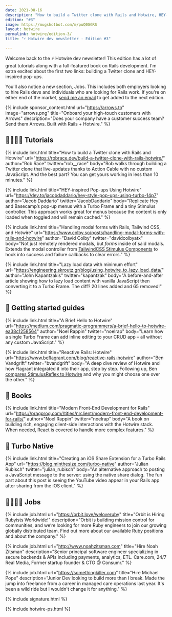 ```yaml
---
date: 2021-08-16
description: "How to build a Twitter clone with Rails and Hotwire, HEY-inspired pop-ups, and some folks looking for Rails work."
edition: "#3"
image: https://mugshotbot.com/m/puQ0GGRS
layout: hotwire
permalink: hotwire/edition-3/
title: "⚡️ Hotwire dev newsletter - Edition #3"

---
```


Welcome back to the ⚡️ Hotwire dev newsletter! This edition has a lot of great tutorials along with a full-featured book on Rails development. I'm extra excited about the first two links: building a Twitter clone and HEY-inspired pop-ups.

You'll also notice a new section, Jobs. This includes both employers looking to hire Rails devs and individuals who are looking for Rails work. If you're on either end of the market, [send me an email](mailto:joe@masilotti.com) to get added to the next edition.

{% include sponsor_content.html
  url="https://arrows.to"
  image="arrows.png"
  title="Onboard your high-touch customers with Arrows"
  description="Does your company have a customer success team? Send them Arrows. Built with Rails + Hotwire."
%}

## 👩‍🏫👨‍🏫 Tutorials

{% include link.html
  title="How to build a Twitter clone with Rails and Hotwire"
  url="https://robrace.dev/build-a-twitter-clone-with-rails-hotwire/"
  author="Rob Race"
  twitter="rob__race"
	body="Rob walks through building a Twitter clone that live-updates thanks to Action Cable with no custom JavaScript. And the best part? You can get yours working in less than 10 minutes."
%}

{% include link.html
  title="HEY-inspired Pop-ups Using Hotwire"
  url="https://dev.to/jacobdaddario/hey-style-pop-ups-using-turbo-14p7"
  author="Jacob Daddario"
  twitter="JacobDaddario"
	body="Replicate Hey and Basecamp’s pop-up menus with a Turbo Frame and a tiny Stimulus controller. This approach works great for menus because the content is only loaded when toggled and will remain cached."
%}

{% include link.html
  title="Handling modal forms with Rails, Tailwind CSS, and Hotwire"
  url="https://www.colby.so/posts/handling-modal-forms-with-rails-and-hotwire"
  author="David Colby"
  twitter="davidcolbyatx"
	body="Not just remotely rendered modals, but _forms_ inside of said modals. Extends the modal controller from [TailwindCSS Stimulus Components](https://github.com/excid3/tailwindcss-stimulus-components) to hook into success and failure callbacks to clear errors."
%}

{% include link.html
  title="Lazy load data with minimum effort"
  url="https://engineering.skroutz.gr/blog/using_hotwire_to_lazy_load_data/"
  author="John Kapantzakis"
  twitter="kapantzak"
	body="A before-and-after article showing how to lazy load content with vanilla JavaScript then converting it to a Turbo Frame. The diff? 20 lines added and 65 removed!"
%}

## 🏁 Getting started guides

{% include link.html
  title="A Brief Hello to Hotwire"
  url="https://medium.com/pragmatic-programmers/a-brief-hello-to-hotwire-ea38c1258564"
  author="Noel Rappin"
  twitter="noelrap"
	body="Learn how a single Turbo Frame can add inline editing to your CRUD app – all without any custom JavaScript."
%}

{% include link.html
  title="Reactive Rails: Hotwire"
  url="https://www.beflagrant.com/blog/reactive-rails-hotwire"
  author="Ben Vandgrift"
  twitter="bvandgrift"
	body="A deep dive review of Hotwire and how Flagrant integrated it into their app, step by step. Following up, Ben [compares StimulusReflex to Hotwire](https://www.beflagrant.com/blog/reactive-rails-comparing-stimulusreflex-and-hotwire) and why you might choose one over the other."
%}

## 📘 Books

{% include link.html
  title="Modern Front-End Development for Rails"
  url="https://pragprog.com//titles/nrclient/modern-front-end-development-for-rails/"
  author="Noel Rappin"
  twitter="noelrap"
	body="A book on building rich, engaging client-side interactions with the Hotwire stack. When needed, React is covered to handle more complex features."
%}

## 📱 Turbo Native

{% include link.html
  title="Creating an iOS Share Extension for a Turbo Rails App"
  url="https://blog.minthesize.com/turbo-native"
  author="Julian Rubisch"
  twitter="julian_rubisch"
	body="An alternative approach to posting a JavaScript message to the server: using the native share dialog. The fun part about this post is seeing the YouTube video appear in your Rails app after sharing from the iOS client."
%}

## 👩‍💻👨‍💻 Jobs

{% include job.html
  url="https://orbit.love/weloveruby"
  title="Orbit is Hiring Rubyists Worldwide!"
  description="Orbit is building mission control for communities, and we’re looking for more Ruby engineers to join our growing globally distributed team. Find out more about our available Ruby positions and about the company."
%}

{% include job.html
  url="http://www.noahzitsman.com"
  title="Hire Noah Zitsman"
  description="Senior principal software engineer specializing in secure backends & APIs including payments, analytics, ETL. Care.com, 24/7 Real Media, Former startup founder & CTO @ Consumr."
%}

{% include job.html
  url="https://somethingkiller.com"
  title="Hire Michael Pope"
  description="Junior Dev looking to build more than I break. Made the jump into freelance from a career in managed care operations last year. It's been a wild ride but I wouldn't change it for anything."
%}

{% include signature.html %}

{% include hotwire-ps.html %}
